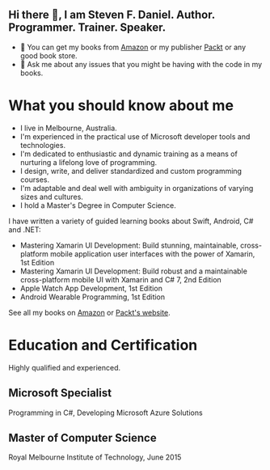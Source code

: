 ## Hi there 👋, I am Steven F. Daniel. Author. Programmer. Trainer. Speaker.

- 📖 You can get my books from [Amazon](https://www.amazon.com/Steven-F.-Daniel/e/B01NAV345T/) or my publisher [Packt](https://subscription.packtpub.com/search?query=steven+f.+daniel) or any good book store.
- 💬 Ask me about any issues that you might be having with the code in my books.

# What you should know about me

- I live in Melbourne, Australia.
- I'm experienced in the practical use of Microsoft developer tools and technologies.
- I'm dedicated to enthusiastic and dynamic training as a means of nurturing a lifelong love of programming.
- I design, write, and deliver standardized and custom programming courses.
- I'm adaptable and deal well with ambiguity in organizations of varying sizes and cultures.
- I hold a Master's Degree in Computer Science.

I have written a variety of guided learning books about Swift, Android, C# and .NET:
- Mastering Xamarin UI Development: Build stunning, maintainable, cross-platform mobile application user interfaces with the power of Xamarin, 1st Edition
- Mastering Xamarin UI Development: Build robust and a maintainable cross-platform mobile UI with Xamarin and C# 7, 2nd Edition
- Apple Watch App Development, 1st Edition
- Android Wearable Programming, 1st Edition

See all my books on [Amazon](https://www.amazon.com/Steven-F.-Daniel/e/B01NAV345T/) or 
[Packt's website](https://subscription.packtpub.com/search?query=steven+f.+daniel).

# Education and Certification
Highly qualified and experienced.

## Microsoft Specialist
Programming in C#, Developing Microsoft Azure Solutions

## Master of Computer Science
Royal Melbourne Institute of Technology, June 2015
